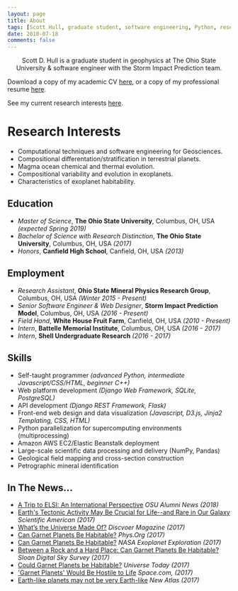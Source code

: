 ```yaml
---
layout: page
title: About
tags: [Scott Hull, graduate student, software engineering, Python, research]
date: 2018-07-18
comments: false
---
```

    
<center>Scott D. Hull is a graduate student in geophysics at The Ohio State University & software engineer with the Storm Impact Prediction team.</center>

Download a copy of my academic CV [here](/assets/files/Hull_CV_2018.pdf), or a copy of my professional resume [here](/assets/files/ScottHull_Resume.pdf).

See my current research interests [here](/projects/).

# Research Interests
* Computational techniques and software engineering for Geosciences.
* Compositional differentation/stratification in terrestrial planets.
* Magma ocean chemical and thermal evolution.
* Compositional variability and evolution in exoplanets.
* Characteristics of exoplanet habitability.

## Education
* _Master of Science_, **The Ohio State University**, Columbus, OH, USA _(expected Spring 2019)_
* _Bachelor of Science with Research Distinction_, **The Ohio State University**, Columbus, OH, USA _(2017)_
* _Honors_, **Canfield High School**, Canfield, OH, USA _(2013)_

## Employment
* _Research Assistant_, **Ohio State Mineral Physics Research Group**, Columbus, OH, USA _(Winter 2015 - Present)_
* _Senior Software Engineer & Web Designer_, **Storm Impact Prediction Model**, Columbus, OH, USA _(2016 - Present)_
* _Field Hand_, **White House Fruit Farm**, Canfield, OH, USA _(2010 - Present)_
* _Intern_, **Battelle Memorial Institute**, Columbus, OH, USA _(2016 - 2017)_
* _Intern_, **Shell Undergraduate Research** _(2016 - 2017)_

## Skills
* Self-taught programmer _(advanced Python, intermediate Javascript/CSS/HTML, beginner C++)_
* Web platform development _(Django Web Framework, SQLite, PostgreSQL)_
* API development _(Django REST Framework, Flask)_
* Front-end web design and data visualization _(Javascript, D3.js, Jinja2 Templating, CSS, HTML)_
* Python parallelization for supercomputing environments (multiprocessing)
* Amazon AWS EC2/Elastic Beanstalk deployment
* Large-scale scientific data processing and delivery (NumPy, Pandas)
* Geological field mapping and cross-section construction
* Petrographic mineral identification

## In The News...
* [A Trip to ELSI: An International Perspective](/assets/files/Hull_A_Trip_To_ELSI.pdf) _OSU Alumni News (2018)_
* [Earth's Tectonic Activity May Be Crucial for Life--and Rare in Our Galaxy](https://www.scientificamerican.com/article/earths-tectonic-activity-may-be-crucial-for-life-and-rare-in-our-galaxy/) _Scientific American (2017)_
* [What’s the Universe Made Of?](http://blogs.discovermagazine.com/d-brief/2017/01/06/whats-the-universe-made-of/#.WHASTrYrKqC) _Discvoer Magazine (2017)_
* [Can Garnet Planets Be Habitable?](https://phys.org/news/2017-01-garnet-planets-habitable.html) _Phys.Org (2017)_
* [Can Garnet Planets Be Habitable?](https://exoplanets.nasa.gov/news/1402/can-garnet-planets-be-habitable/) _NASA Exoplanet Exploration (2017)_
* [Between a Rock and a Hard Place: Can Garnet Planets Be Habitable?](https://www.sdss.org/press-releases/between-a-rock-and-a-hard-place-can-garnet-planets-be-habitable/) _Sloan Digital Sky Survey (2017)_
* [Could Garnet Planets be Habitable?](https://www.universetoday.com/132724/garnet-planets-habitable/) _Universe Today (2017)_
* ['Garnet Planets' Would Be Hostile to Life](https://www.space.com/35284-garnet-exoplanets-hostile-for-life.html) _Space.com, (2017)_
* [Earth-like planets may not be very Earth-like](https://newatlas.com/exosolar-planets-composition/47277/) _New Atlas (2017)_

